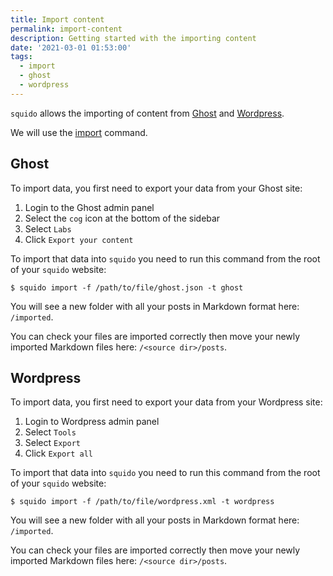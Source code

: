 ```yaml
---
title: Import content
permalink: import-content
description: Getting started with the importing content
date: '2021-03-01 01:53:00'
tags: 
  - import
  - ghost
  - wordpress
---
```


`squido` allows the importing of content from [Ghost](https://ghost.org/) and [Wordpress](https://wordpress.org/).

We will use the [import](/usage-commands/#import-command) command. 

## Ghost

To import data, you first need to export your data from your Ghost site:

1. Login to the Ghost admin panel
2. Select the `cog` icon at the bottom of the sidebar
3. Select `Labs`
4. Click `Export your content`

To import that data into `squido` you need to run this command from the root of your `squido` website:

``` plaintext
$ squido import -f /path/to/file/ghost.json -t ghost
```

You will see a new folder with all your posts in Markdown format here: `/imported`.

You can check your files are imported correctly then move your newly imported Markdown files here: `/<source dir>/posts`.

## Wordpress

To import data, you first need to export your data from your Wordpress site:

1. Login to Wordpress admin panel
2. Select `Tools`
3. Select `Export`
4. Click `Export all`

To import that data into `squido` you need to run this command from the root of your `squido` website:

``` plaintext
$ squido import -f /path/to/file/wordpress.xml -t wordpress
```

You will see a new folder with all your posts in Markdown format here: `/imported`.

You can check your files are imported correctly then move your newly imported Markdown files here: `/<source dir>/posts`.